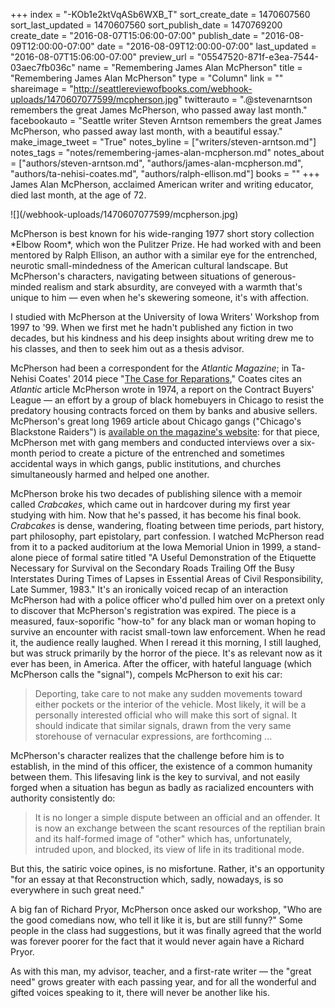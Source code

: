 +++
index = "-KOb1e2ktVqASb6WXB_T"
sort_create_date = 1470607560
sort_last_updated = 1470607560
sort_publish_date = 1470769200
create_date = "2016-08-07T15:06:00-07:00"
publish_date = "2016-08-09T12:00:00-07:00"
date = "2016-08-09T12:00:00-07:00"
last_updated = "2016-08-07T15:06:00-07:00"
preview_url = "05547520-871f-e3ea-7544-03aec7fb036c"
name = "Remembering James Alan McPherson"
title = "Remembering James Alan McPherson"
type = "Column"
link = ""
shareimage = "http://seattlereviewofbooks.com/webhook-uploads/1470607077599/mcpherson.jpg"
twitterauto = ".@stevenarntson remembers the great James McPherson, who passed away last month."
facebookauto = "Seattle writer Steven Arntson remembers the great James McPherson, who passed away last month, with a beautiful essay."
make_image_tweet = "True"
notes_byline = ["writers/steven-arntson.md"]
notes_tags = "notes/remembering-james-alan-mcpherson.md"
notes_about = ["authors/steven-arntson.md", "authors/james-alan-mcpherson.md", "authors/ta-nehisi-coates.md", "authors/ralph-ellison.md"]
books = ""
+++
James Alan McPherson, acclaimed American writer and writing educator, died last month, at the age of 72.

<p class="image-left">![](/webhook-uploads/1470607077599/mcpherson.jpg)</p>McPherson is best known for his wide-ranging 1977 short story collection *Elbow Room*, which won the Pulitzer Prize. He had worked with and been mentored by Ralph Ellison, an author with a similar eye for the entrenched, neurotic small-mindedness of the American cultural landscape. But McPherson's characters, navigating between situations of generous-minded realism and stark absurdity, are conveyed with a warmth that's unique to him &mdash; even when he's skewering someone, it's with affection.

I studied with McPherson at the University of Iowa Writers' Workshop from 1997 to '99. When we first met he hadn't published any fiction in two decades, but his kindness and his deep insights about writing drew me to his classes, and then to seek him out as a thesis advisor. 

McPherson had been a correspondent for the *Atlantic Magazine*; in Ta-Nehisi Coates' 2014 piece "[The Case for Reparations](http://www.theatlantic.com/magazine/archive/2014/06/the-case-for-reparations/361631/)," Coates cites an *Atlantic* article McPherson wrote in 1974, a report on the Contract Buyers' League — an effort by a group of black homebuyers in Chicago to resist the predatory housing contracts forced on them by banks and abusive sellers. McPherson's great long 1969 article about Chicago gangs ("Chicago's Blackstone Raiders") is [available on the magazine's website](http://www.theatlantic.com/magazine/archive/1969/05/chicagos-blackstone-rangers-i/305741/): for that piece, McPherson met with gang members and conducted interviews over a six-month period to create a picture of the entrenched and sometimes accidental ways in which gangs, public institutions, and churches simultaneously harmed and helped one another.

McPherson broke his two decades of publishing silence with a memoir called *Crabcakes*, which came out in hardcover during my first year studying with him. Now that he's passed, it has become his final book. *Crabcakes* is dense, wandering, floating between time periods, part history, part philosophy, part epistolary, part confession. I watched McPherson read from it to a packed auditorium at the Iowa Memorial Union in 1999, a stand-alone piece of formal satire titled "A Useful Demonstration of the Etiquette Necessary for Survival on the Secondary Roads Trailing Off the Busy Interstates During Times of Lapses in Essential Areas of Civil Responsibility, Late Summer, 1983." It's an ironically voiced recap of an interaction McPherson had with a police officer who'd pulled him over on a pretext only to discover that McPherson's registration was expired. The piece is a measured, faux-soporific "how-to" for any black man or woman hoping to survive an encounter with racist small-town law enforcement. When he read it, the audience really laughed. When I reread it this morning, I still laughed, but was struck primarily by the horror of the piece. It's as relevant now as it ever has been, in America. After the officer, with hateful language (which McPherson calls the "signal"), compels McPherson to exit his car:

<blockquote>Deporting, take care to not make any sudden movements toward either pockets or the interior of the vehicle. Most likely, it will be a personally interested official who will make this sort of signal. It should indicate that similar signals, drawn from the very same storehouse of vernacular expressions, are forthcoming ...</blockquote>

McPherson's character realizes that the challenge before him is to establish, in the mind of this officer, the existence of a common humanity between them. This lifesaving link is the key to survival, and not easily forged when a situation has begun as badly as racialized encounters with authority consistently do:

<blockquote>It is no longer a simple dispute between an official and an offender. It is now an exchange between the scant resources of the reptilian brain and its half-formed image of "other" which has, unfortunately, intruded upon, and blocked, its view of life in its traditional mode.</blockquote>

But this, the satiric voice opines, is no misfortune. Rather, it's an opportunity "for an essay at that Reconstruction which, sadly, nowadays, is so everywhere in such great need."

A big fan of Richard Pryor, McPherson once asked our workshop, "Who are the good comedians now, who tell it like it is, but are still funny?" Some people in the class had suggestions, but it was finally agreed that the world was forever poorer for the fact that it would never again have a Richard Pryor.

As with this man, my advisor, teacher, and a first-rate writer — the "great need" grows greater with each passing year, and for all the wonderful and gifted voices speaking to it, there will never be another like his.
